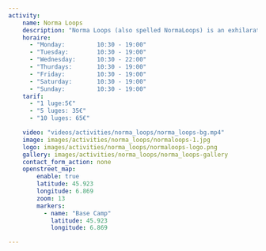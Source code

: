 ```yaml
---
activity:
    name: Norma Loops
    description: "Norma Loops (also spelled NormaLoops) is an exhilarating four‑seasons mountain coaster located at the entrance of the La Norma ski resort in the French Alps—Villarodin‑Bourget, Savoie.Norma Loops (also spelled NormaLoops) is an exhilarating four‑seasons mountain coaster." 
    horaire:
      - "Monday:         10:30 - 19:00"
      - "Tuesday:        10:30 - 19:00"
      - "Wednesday:      10:30 - 22:00"
      - "Thurdays:       10:30 - 19:00"
      - "Friday:         10:30 - 19:00"
      - "Saturday:       10:30 - 19:00"
      - "Sunday:         10:30 - 19:00"
    tarif:
      - "1 luge:5€" 
      - "5 luges: 35€" 
      - "10 luges: 65€" 

    video: "videos/activities/norma_loops/norma_loops-bg.mp4"
    image: images/activities/norma_loops/normaloops-1.jpg
    logo: images/activities/norma_loops/normaloops-logo.png
    gallery: images/activities/norma_loops/norma_loops-gallery
    contact_form_action: none       
    openstreet_map:
        enable: true
        latitude: 45.923
        longitude: 6.869
        zoom: 13
        markers:
          - name: "Base Camp"
            latitude: 45.923
            longitude: 6.869

---
```

